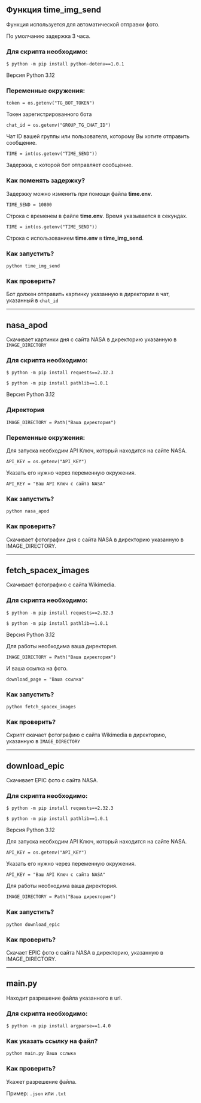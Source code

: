 ## Функция time_img_send 

Функция используется для автоматической отправки фото.

По умолчанию задержка 3 часа.

### Для cкрипта необходимо:

`$ python -m pip install python-dotenv==1.0.1`

Версия Python 3.12

### Переменные окружения:

`token = os.getenv("TG_BOT_TOKEN")`

Токен зарегистрированного бота

`chat_id = os.getenv("GROUP_TG_CHAT_ID")`

Чат ID вашей группы или пользователя, которому Вы хотите отправить сообщение.

`TIME = int(os.getenv("TIME_SEND"))`

Задержка, с которой бот отправляет сообщение.

### Как поменять задержку?

Задержку можно изменить при помощи файла **time.env**.

`TIME_SEND = 10800`

Строка с временем в файле **time.env**. Время указывается в секундах.

`TIME = int(os.getenv("TIME_SEND"))`

Строка с использованием **time.env** в **time_img_send**.

### Как запустить?

`python time_img_send`

### Как проверить?

Бот должен отправить картинку указанную в директории в чат, указанный в `chat_id`

---

## nasa_apod

Скачивает картинки дня с сайта NASA в директорию указанную в `IMAGE_DIRECTORY`

### Для cкрипта необходимо:

`$ python -m pip install requests==2.32.3`

`$ python -m pip install pathlib==1.0.1`

Версия Python 3.12

### Директория
`IMAGE_DIRECTORY = Path("Ваша директория")`

### Переменные окружения:

Для запуска необходим API Ключ, который находится на сайте NASA.

`API_KEY = os.getenv("API_KEY")`

Указать его нужно через переменную окружения.

`API_KEY = "Ваш API Ключ с сайта NASA"`

### Как запустить?

`python nasa_apod`

### Как проверить?

Скачивает фотографии дня с сайта NASA в директорию указанную в IMAGE_DIRECTORY.

---

## fetch_spacex_images

Скачивает фотографию с сайта Wikimedia.

### Для cкрипта необходимо:

`$ python -m pip install requests==2.32.3`

`$ python -m pip install pathlib==1.0.1`

Версия Python 3.12

Для работы необходима ваша директория.

`IMAGE_DIRECTORY = Path("Ваша директория")`

И ваша ссылка на фото.

`download_page = "Ваша ссылка"`

### Как запустить?

`python fetch_spacex_images`

### Как проверить?

Скрипт скачает фотографию с сайта Wikimedia в директорию, указанную в `IMAGE_DIRECTORY`

---

## download_epic

Скачивает EPIC фото с сайта NASA.

### Для cкрипта необходимо:

`$ python -m pip install requests==2.32.3`

`$ python -m pip install pathlib==1.0.1`

Версия Python 3.12

Для запуска необходим API Ключ, который находится на сайте NASA.

`API_KEY = os.getenv("API_KEY")`

Указать его нужно через переменную окружения.

`API_KEY = "Ваш API Ключ с сайта NASA"`

Для работы необходима ваша директория.

`IMAGE_DIRECTORY = Path("Ваша директория")`

### Как запустить?

`python download_epic`

### Как проверить?

Скачает EPIC фото с сайта NASA в директорию, указанную в IMAGE_DIRECTORY.

---

## main.py

Находит разрешение файла указанного в url.

### Для скрипта необходимо:

`$ python -m pip install argparse==1.4.0`

### Как указать ссылку на файл?

`python main.py Ваша сслыка`

### Как проверить?

Укажет разрешение файла.

Пример: `.json` или `.txt`